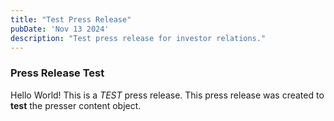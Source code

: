 ```yaml
---
title: "Test Press Release"
pubDate: 'Nov 13 2024'
description: "Test press release for investor relations."
---
```


### Press Release Test

Hello World! This is a *TEST* press release.
This press release was created to **test** the presser content object.